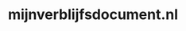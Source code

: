 ---
layout: post
title: "mijnverblijfsdocument.nl"
internal_url: "/dutchgov/mijnverblijfsdocument.nl.html"
subdomains_count: 2
all_subdomains_count: 2
urls_count: 2
ssl_rank: 0
http_rank: 50
url_link: /data/mijnverblijfsdocument.nl/urls.txt
all_subdomains_link: /data/mijnverblijfsdocument.nl/all_subdomains.txt
subdomains_link: /data/mijnverblijfsdocument.nl/subdomains.txt
categories: dutchgov
---